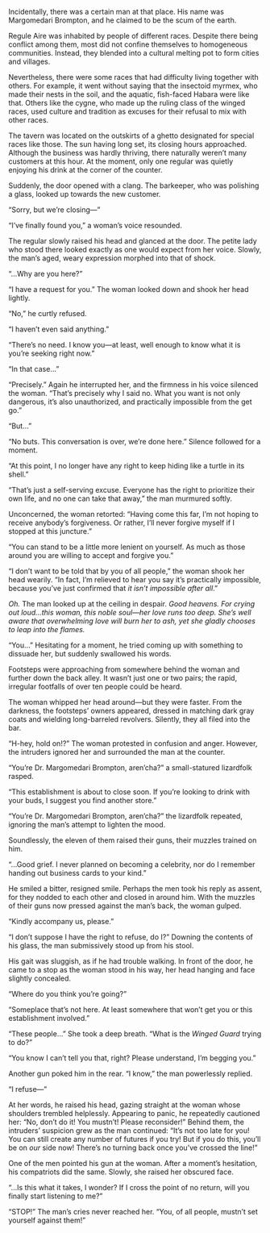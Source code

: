 Incidentally, there was a certain man at that place. His name was Margomedari Brompton, and he claimed to be the scum of the earth.

Regule Aire was inhabited by people of different races. Despite there being conflict among them, most did not confine themselves to homogeneous communities. Instead, they blended into a cultural melting pot to form cities and villages.

Nevertheless, there were some races that had difficulty living together with others. For example, it went without saying that the insectoid myrmex, who made their nests in the soil, and the aquatic, fish-faced Habara were like that. Others like the cygne, who made up the ruling class of the winged races, used culture and tradition as excuses for their refusal to mix with other races.

The tavern was located on the outskirts of a ghetto designated for special races like those. The sun having long set, its closing hours approached. Although the business was hardly thriving, there naturally weren’t many customers at this hour. At the moment, only one regular was quietly enjoying his drink at the corner of the counter.

Suddenly, the door opened with a clang. The barkeeper, who was polishing a glass, looked up towards the new customer.

“Sorry, but we’re closing―”

“I’ve finally found you,” a woman’s voice resounded.

The regular slowly raised his head and glanced at the door. The petite lady who stood there looked exactly as one would expect from her voice. Slowly, the man’s aged, weary expression morphed into that of shock.

“…Why are you here?”

“I have a request for you.” The woman looked down and shook her head lightly.

“No,” he curtly refused.

“I haven’t even said anything.”

“There’s no need. I know you―at least, well enough to know what it is you’re seeking right now.”

“In that case…”

“Precisely.” Again he interrupted her, and the firmness in his voice silenced the woman. “That’s precisely why I said no. What you want is not only dangerous, it’s also unauthorized, and practically impossible from the get go.”

“But…”

“No buts. This conversation is over, we’re done here.” Silence followed for a moment.

“At this point, I no longer have any right to keep hiding like a turtle in its shell.”

“That’s just a self-serving excuse. Everyone has the right to prioritize their own life, and no one can take that away,” the man murmured softly.

Unconcerned, the woman retorted: “Having come this far, I’m not hoping to receive anybody’s forgiveness. Or rather, I’ll never forgive myself if I stopped at this juncture.”

“You can stand to be a little more lenient on yourself. As much as those around you are willing to accept and forgive you.”

“I don’t want to be told that by you of all people,” the woman shook her head wearily. “In fact, I’m relieved to hear you say it’s practically impossible, because you’ve just confirmed that <em>it isn’t impossible after all</em>.”

<em>Oh.</em> The man looked up at the ceiling in despair. <em>Good heavens. For crying out loud…this woman, this noble soul―her love runs too deep. She’s well aware that overwhelming love will burn her to ash, yet she gladly chooses to leap into the flames.</em>

“You…” Hesitating for a moment, he tried coming up with something to dissuade her, but suddenly swallowed his words.

Footsteps were approaching from somewhere behind the woman and further down the back alley. It wasn’t just one or two pairs; the rapid, irregular footfalls of over ten people could be heard.

The woman whipped her head around―but they were faster. From the darkness, the footsteps’ owners appeared, dressed in matching dark gray coats and wielding long-barreled revolvers. Silently, they all filed into the bar.

“H-hey, hold on!?” The woman protested in confusion and anger. However, the intruders ignored her and surrounded the man at the counter.

“You’re Dr. Margomedari Brompton, aren’cha?” a small-statured lizardfolk rasped.

“This establishment is about to close soon. If you’re looking to drink with your buds, I suggest you find another store.”

“You’re Dr. Margomedari Brompton, aren’cha?” the lizardfolk repeated, ignoring the man’s attempt to lighten the mood.

Soundlessly, the eleven of them raised their guns, their muzzles trained on him.

“…Good grief. I never planned on becoming a celebrity, nor do I remember handing out business cards to your kind.”

He smiled a bitter, resigned smile. Perhaps the men took his reply as assent, for they nodded to each other and closed in around him. With the muzzles of their guns now pressed against the man’s back, the woman gulped.

“Kindly accompany us, please.”

“I don’t suppose I have the right to refuse, do I?” Downing the contents of his glass, the man submissively stood up from his stool.

His gait was sluggish, as if he had trouble walking. In front of the door, he came to a stop as the woman stood in his way, her head hanging and face slightly concealed.

“Where do you think you’re going?”

“Someplace that’s not here. At least somewhere that won’t get you or this establishment involved.”

“These people…” She took a deep breath. “What is the <em>Winged Guard</em> trying to do?”

“You know I can’t tell you that, right? Please understand, I’m begging you.”

Another gun poked him in the rear. “I know,” the man powerlessly replied.

“I refuse―”

At her words, he raised his head, gazing straight at the woman whose shoulders trembled helplessly. Appearing to panic, he repeatedly cautioned her: “No, don’t do it! You mustn’t! Please reconsider!” Behind them, the intruders’ suspicion grew as the man continued: “It’s not too late for you! You can still create any number of futures if you try! But if you do this, you’ll be on <em>our</em> side now! There’s no turning back once you’ve crossed the line!”

One of the men pointed his gun at the woman. After a moment’s hesitation, his compatriots did the same. Slowly, she raised her obscured face.

“…Is this what it takes, I wonder? If I cross the point of no return, will you finally start listening to me?”

“STOP!” The man’s cries never reached her. “You, of all people, mustn’t set yourself against them!”
